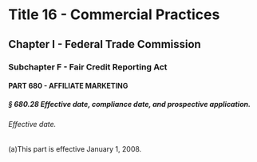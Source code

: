
# Title 16 - Commercial Practices
## Chapter I - Federal Trade Commission
### Subchapter F - Fair Credit Reporting Act
#### PART 680 - AFFILIATE MARKETING
##### § 680.28 Effective date, compliance date, and prospective application.
###### Effective date.

(a)This part is effective January 1, 2008.
